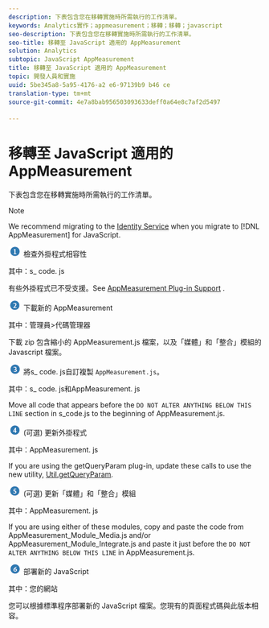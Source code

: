 ```yaml
---
description: 下表包含您在移轉實施時所需執行的工作清單。
keywords: Analytics實作；appmeasurement；移轉；移轉；javascript
seo-description: 下表包含您在移轉實施時所需執行的工作清單。
seo-title: 移轉至 JavaScript 適用的 AppMeasurement
solution: Analytics
subtopic: JavaScript AppMeasurement
title: 移轉至 JavaScript 適用的 AppMeasurement
topic: 開發人員和實施
uuid: 5be345a8-5a95-4176-a2 e6-97139b9 b46 ce
translation-type: tm+mt
source-git-commit: 4e7a8bab956503093633deff0a64e8c7af2d5497

---
```



# 移轉至 JavaScript 適用的 AppMeasurement

下表包含您在移轉實施時所需執行的工作清單。

>[!NOTE]
>
>We recommend migrating to the [Identity Service](../../../implement/js-implementation/c-unique-visitors/visid-service.md#concept_230F8759826E47789EA8DEE08FA09B07) when you migrate to [!DNL AppMeasurement] for JavaScript.

![](assets/step1_icon.png) 檢查外掛程式相容性

其中：s\_ code. js

有些外掛程式已不受支援。See [AppMeasurement Plug-in Support](../../../implement/js-implementation/c-appmeasurement-js/plugins-support.md#concept_E31A189BC8A547738666EB5E00D2252A) .

![](assets/step2_icon.png) 下載新的 AppMeasurement

其中：管理員&gt;代碼管理器

下載 zip 包含縮小的 AppMeasurement.js 檔案，以及「媒體」和「整合」模組的 Javascript 檔案。

![](assets/step3_icon.png) 將s\_ code. js自訂複製 `AppMeasurement.js`。

其中：s\_ code. js和AppMeasurement. js

Move all code that appears before the `DO NOT ALTER ANYTHING BELOW THIS LINE` section in s\_code.js to the beginning of AppMeasurement.js.

![](assets/step4_icon.png) (可選) 更新外掛程式

其中：AppMeasurement. js

If you are using the getQueryParam plug-in, update these calls to use the new utility, [Util.getQueryParam](../../../implement/js-implementation/util-getqueryparam.md#concept_763AD2621BB44A3990204BE72D3C9FA5).

![](assets/step5_icon.png) (可選) 更新「媒體」和「整合」模組

其中：AppMeasurement. js

If you are using either of these modules, copy and paste the code from AppMeasurement\_Module\_Media.js and/or AppMeasurement\_Module\_Integrate.js and paste it just before the `DO NOT ALTER ANYTHING BELOW THIS LINE` in AppMeasurement.js.

![](assets/step6_icon.png) 部署新的 JavaScript

其中：您的網站

您可以根據標準程序部署新的 JavaScript 檔案。您現有的頁面程式碼與此版本相容。